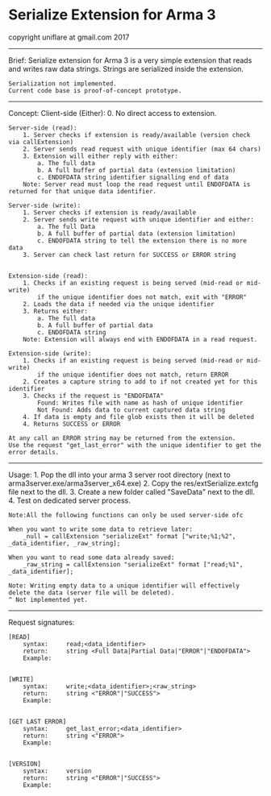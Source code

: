 Serialize Extension for Arma 3
===============================
copyright uniflare at gmail.com 2017


- - - - - - - - - - - - - - - - - - - - - - -
Brief:
	Serialize extension for Arma 3 is a very simple extension that reads and writes raw data strings.
	Strings are serialized inside the extension.
	
	Serialization not implemented.
	Current code base is proof-of-concept prototype.

- - - - - - - - - - - - - - - - - - - - - - -
Concept:
	Client-side (Either):
		0. No direct access to extension.
		
	Server-side (read):
		1. Server checks if extension is ready/available (version check via callExtension)
		2. Server sends read request with unique identifier (max 64 chars)
		3. Extension will either reply with either:
			a. The full data
			b. A full buffer of partial data (extension limitation)
			c. ENDOFDATA string identifier signalling end of data
		Note: Server read must loop the read request until ENDOFDATA is returned for that unique data identifier.
		
	Server-side (write):
		1. Server checks if extension is ready/available
		2. Server sends write request with unique identifier and either:
			a. The full Data
			b. A full buffer of partial data (extension limitation)
			c. ENDOFDATA string to tell the extension there is no more data
		3. Server can check last return for SUCCESS or ERROR string
		

	Extension-side (read):
		1. Checks if an existing request is being served (mid-read or mid-write)
			if the unique identifier does not match, exit with "ERROR"
		2. Loads the data if needed via the unique identifier
		3. Returns either:
			a. The full data
			b. A full buffer of partial data
			c. ENDOFDATA string
		Note: Extension will always end with ENDOFDATA in a read request.

	Extension-side (write):
		1. Checks if an existing request is being served (mid-read or mid-write)
			if the unique identifier does not match, return ERROR
		2. Creates a capture string to add to if not created yet for this identifier
		3. Checks if the request is "ENDOFDATA"
			Found: Writes file with name as hash of unique identifier
			Not Found: Adds data to current captured data string
		4. If data is empty and file glob exists then it will be deleted
		4. Returns SUCCESS or ERROR
		
	At any call an ERROR string may be returned from the extension.
	Use the request "get_last_error" with the unique identifier to get the error details.

- - - - - - - - - - - - - - - - - - - - - - -
Usage:
	1. Pop the dll into your arma 3 server root directory (next to arma3server.exe/arma3server_x64.exe)
	2. Copy the res/extSerialize.extcfg file next to the dll.
	3. Create a new folder called "SaveData" next to the dll.
	4. Test on dedicated server process.
	
	Note:All the following functions can only be used server-side ofc
	
	When you want to write some data to retrieve later:
		_null = callExtension "serializeExt" format ["write;%1;%2", _data_identifier, _raw_string];
		
	When you want to read some data already saved:
		_raw_string = callExtension "serializeExt" format ["read;%1", _data_identifier];
		
	Note: Writing empty data to a unique identifier will effectively delete the data (server file will be deleted).
	^ Not implemented yet.

- - - - - - - - - - - - - - - - - - - - - - -
Request signatures:
	
	[READ]
		syntax:		read;<data_identifier>
		return:		string <Full Data|Partial Data|"ERROR"|"ENDOFDATA">
		Example:
			
			
	[WRITE]
		syntax:		write;<data_identifier>;<raw_string>
		return:		string <"ERROR"|"SUCCESS">
		Example:
			
			
	[GET LAST ERROR]
		syntax:		get_last_error;<data_identifier>
		return:		string <"ERROR">
		Example:
			
			
	[VERSION]
		syntax:		version
		return:		string <"ERROR"|"SUCCESS">
		Example:
			